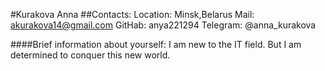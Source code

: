 #Kurakova Anna
##Contacts:
Location: Minsk,Belarus
Mail: akurakova14@gmail.com
GitHab: anya221294
Telegram: @anna_kurakova

####Brief information about yourself:
I am new to the IT field. But I am determined to conquer this new world.

